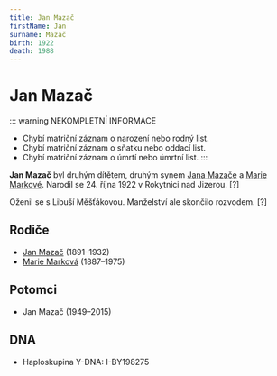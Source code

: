 ```yaml
---
title: Jan Mazač
firstName: Jan
surname: Mazač
birth: 1922
death: 1988
---
```

# Jan Mazač

::: warning NEKOMPLETNÍ INFORMACE
* Chybí matriční záznam o narození nebo rodný list.
* Chybí matriční záznam o sňatku nebo oddací list.
* Chybí matriční záznam o úmrtí nebo úmrtní list.
:::

**Jan Mazač** byl druhým dítětem, druhým synem [Jana Mazače](mazac-jan-1891.md) a [Marie Markové](markova-marie-1887.md). Narodil se 24. října 1922 v Rokytnici nad Jizerou. [?]

Oženil se s Libuší Měšťákovou. Manželství ale skončilo rozvodem. [?]


## Rodiče

- [Jan Mazač](mazac-jan-1891.md) (1891–1932)
- [Marie Marková](markova-marie-1887.md) (1887–1975)


## Potomci

- Jan Mazač (1949–2015)


## DNA

- Haploskupina Y-DNA: I-BY198275
